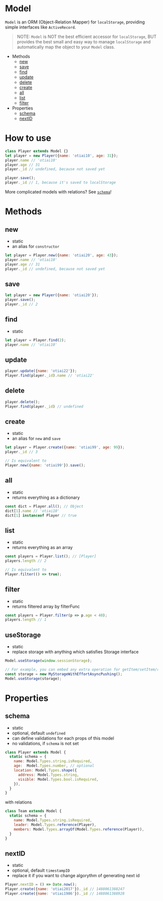# Model

`Model` is an ORM (Object-Relation Mapper) for `localStorage`, providing simple interfaces like `ActiveRecord`.

> NOTE: `Model` is NOT the best efficient accessor for `localStorage`, BUT provides the best small and easy way to manage `localStorage` and automatically map the object to your `Model` class.

- Methods
  - [new](#new)
  - [save](#save)
  - [find](#find)
  - [update](#update)
  - [delete](#delete)
  - [create](#create)
  - [all](#all)
  - [list](#list)
  - [filter](#filter)
- Properties
  - [schema](#schema)
  - [nextID](#nextID)

# How to use

```js
class Player extends Model {}
let player = new Player({name: 'otiai10', age: 31});
player.name // 'otiai10'
player.age // 31
player._id // undefined, because not saved yet

player.save();
player._id // 1, because it's saved to localStorage
```

More complicated models with relations? See [`schema`](#schema)!

# Methods

## new

- static
- an alias for `constructor`

```js
let player = Player.new({name: 'otiai20', age: 43});
player.name // 'otiai10'
player.age // 31
player._id // undefined, because not saved yet
```

## save

```js
let player = new Player({name: 'otiai20'});
player.save();
player._id // 2
```

## find

- static

```js
let player = Player.find(2);
player.name // 'otiai10'
```

## update

```js
player.update({name: 'otiai22'});
Player.find(player._id).name // 'otiai22'
```

## delete

```js
player.delete();
Player.find(player._id) // undefined
```

## create

- static
- an alias for `new` and `save`

```js
let player = Player.create({name: 'otiai99', age: 99});
player._id // 3

// Is equivalent to
Player.new({name: 'otiai99'}).save();
```

## all

- static
- returns everything as a dictionary

```js
const dict = Player.all(); // Object
dict[1].name // 'otiai10'
dict[1] instanceof Player // true
```

## list

- static
- returns everything as an array

```js
const players = Player.list(); // [Player]
players.length // 2

// Is equivalent to
Player.filter(() => true);
```

## filter

- static
- returns filtered array by filterFunc

```js
const players = Player.filter(p => p.age < 40);
players.length // 1
```

## useStorage

- static
- replace storage with anything which satisfies Storage interface

```js
Model.useStorage(window.sessionStorage);

// For example, you can embed any extra operation for getItem/setItem/removeItem
const storage = new MyStorageWithEffortAsyncPushing();
Model.useStorage(storage);
```

# Properties

## schema

- static
- optional, default `undefined`
- can define validations for each props of this model
- no validations, if `schema` is not set

```js
class Player extends Model {
  static schema = {
    name: Model.Types.string.isRequired,
    age:  Model.Types.number, // optional
    location: Model.Types.shape({
      address: Model.Types.string,
      visible: Model.Types.bool.isRequired,
    }),
  }
}
```

with relations

```js
class Team extends Model {
  static schema = {
    name: Model.Types.string.isRequired,
    leader: Model.Types.reference(Player),
    members: Model.Types.arrayOf(Model.Types.reference(Player)),
  }
}
```

## nextID

- static
- optional, default `timestampID`
- replace it if you want to change algorythm of generating next id

```js
Player.nextID = () => Date.now();
Player.create({name: 'otiai2017'})._id // 1488061388247
Player.create({name: 'otiai1986'})._id // 1488061388928
```
